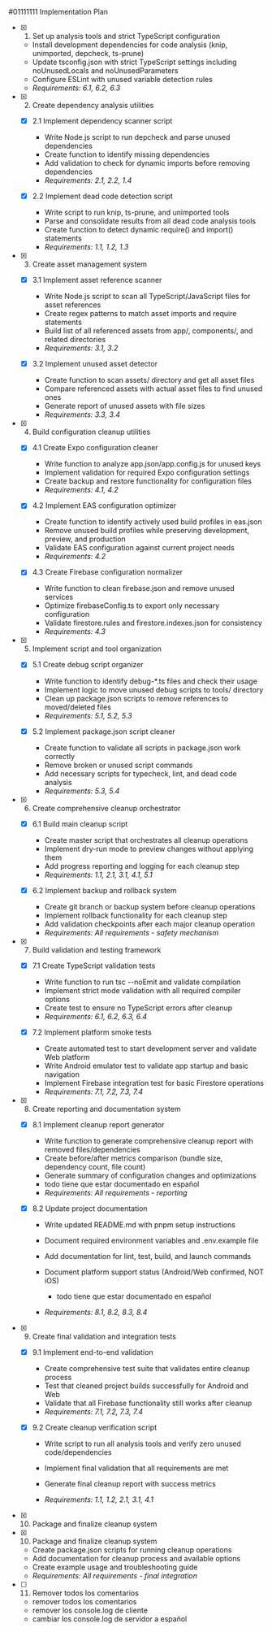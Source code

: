 #01111111 Implementation Plan

- [x] 1. Set up analysis tools and strict TypeScript configuration





  - Install development dependencies for code analysis (knip, unimported, depcheck, ts-prune)
  - Update tsconfig.json with strict TypeScript settings including noUnusedLocals and noUnusedParameters
  - Configure ESLint with unused variable detection rules
  - _Requirements: 6.1, 6.2, 6.3_

- [x] 2. Create dependency analysis utilities





  - [x] 2.1 Implement dependency scanner script


    - Write Node.js script to run depcheck and parse unused dependencies
    - Create function to identify missing dependencies
    - Add validation to check for dynamic imports before removing dependencies
    - _Requirements: 2.1, 2.2, 1.4_

  - [x] 2.2 Implement dead code detection script


    - Write script to run knip, ts-prune, and unimported tools
    - Parse and consolidate results from all dead code analysis tools
    - Create function to detect dynamic require() and import() statements
    - _Requirements: 1.1, 1.2, 1.3_

- [x] 3. Create asset management system




  - [x] 3.1 Implement asset reference scanner


    - Write Node.js script to scan all TypeScript/JavaScript files for asset references
    - Create regex patterns to match asset imports and require statements
    - Build list of all referenced assets from app/, components/, and related directories
    - _Requirements: 3.1, 3.2_

  - [x] 3.2 Implement unused asset detector







    - Create function to scan assets/ directory and get all asset files
    - Compare referenced assets with actual asset files to find unused ones
    - Generate report of unused assets with file sizes
    - _Requirements: 3.3, 3.4_

- [x] 4. Build configuration cleanup utilities




  - [x] 4.1 Create Expo configuration cleaner


    - Write function to analyze app.json/app.config.js for unused keys
    - Implement validation for required Expo configuration settings
    - Create backup and restore functionality for configuration files
    - _Requirements: 4.1, 4.2_

  - [x] 4.2 Implement EAS configuration optimizer







    - Create function to identify actively used build profiles in eas.json
    - Remove unused build profiles while preserving development, preview, and production
    - Validate EAS configuration against current project needs
    - _Requirements: 4.2_

  - [x] 4.3 Create Firebase configuration normalizer


    - Write function to clean firebase.json and remove unused services
    - Optimize firebaseConfig.ts to export only necessary configuration
    - Validate firestore.rules and firestore.indexes.json for consistency
    - _Requirements: 4.3_

- [x] 5. Implement script and tool organization





  - [x] 5.1 Create debug script organizer


    - Write function to identify debug-*.ts files and check their usage
    - Implement logic to move unused debug scripts to tools/ directory
    - Clean up package.json scripts to remove references to moved/deleted files
    - _Requirements: 5.1, 5.2, 5.3_



  - [x] 5.2 Implement package.json script cleaner





    - Create function to validate all scripts in package.json work correctly
    - Remove broken or unused script commands
    - Add necessary scripts for typecheck, lint, and dead code analysis
    - _Requirements: 5.3, 5.4_

- [x] 6. Create comprehensive cleanup orchestrator





  - [x] 6.1 Build main cleanup script


    - Create master script that orchestrates all cleanup operations
    - Implement dry-run mode to preview changes without applying them
    - Add progress reporting and logging for each cleanup step
    - _Requirements: 1.1, 2.1, 3.1, 4.1, 5.1_


  - [x] 6.2 Implement backup and rollback system

    - Create git branch or backup system before cleanup operations
    - Implement rollback functionality for each cleanup step
    - Add validation checkpoints after each major cleanup operation
    - _Requirements: All requirements - safety mechanism_

- [x] 7. Build validation and testing framework





  - [x] 7.1 Create TypeScript validation tests


    - Write function to run tsc --noEmit and validate compilation
    - Implement strict mode validation with all required compiler options
    - Create test to ensure no TypeScript errors after cleanup
    - _Requirements: 6.1, 6.2, 6.3, 6.4_

  - [x] 7.2 Implement platform smoke tests


    - Create automated test to start development server and validate Web platform
    - Write Android emulator test to validate app startup and basic navigation
    - Implement Firebase integration test for basic Firestore operations
    - _Requirements: 7.1, 7.2, 7.3, 7.4_

- [x] 8. Create reporting and documentation system




  - [x] 8.1 Implement cleanup report generator


    - Write function to generate comprehensive cleanup report with removed files/dependencies
    - Create before/after metrics comparison (bundle size, dependency count, file count)
    - Generate summary of configuration changes and optimizations
    - todo tiene que estar documentado en español
    - _Requirements: All requirements - reporting_

  - [x] 8.2 Update project documentation


    - Write updated README.md with pnpm setup instructions
    - Document required environment variables and .env.example file
    - Add documentation for lint, test, build, and launch commands
    - Document platform support status (Android/Web confirmed, NOT iOS)
        - todo tiene que estar documentado en español

    - _Requirements: 8.1, 8.2, 8.3, 8.4_

- [x] 9. Create final validation and integration tests





  - [x] 9.1 Implement end-to-end validation


    - Create comprehensive test suite that validates entire cleanup process
    - Test that cleaned project builds successfully for Android and Web
    - Validate that all Firebase functionality still works after cleanup
    - _Requirements: 7.1, 7.2, 7.3, 7.4_



  - [x] 9.2 Create cleanup verification script







    - Write script to run all analysis tools and verify zero unused code/dependencies

    - Implement final validation that all requirements are met
    - Generate final cleanup report with success metrics
    - _Requirements: 1.1, 1.2, 2.1, 3.1, 4.1_
- [x] 10. Package and finalize cleanup system

- [x] 10. Package and finalize cleanup system


  - Create package.json scripts for running cleanup operations
  - Add documentation for cleanup process and available options
  - Create example usage and troubleshooting guide
  - _Requirements: All requirements - final integration_




  
- [ ] 11. Remover todos los comentarios

  - remover todos los comentarios
  - remover los console.log de cliente
  - cambiar los console.log de servidor a español